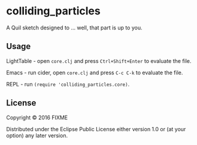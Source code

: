 # colliding_particles

A Quil sketch designed to ... well, that part is up to you.

## Usage

LightTable - open `core.clj` and press `Ctrl+Shift+Enter` to evaluate the file.

Emacs - run cider, open `core.clj` and press `C-c C-k` to evaluate the file.

REPL - run `(require 'colliding_particles.core)`.

## License

Copyright © 2016 FIXME

Distributed under the Eclipse Public License either version 1.0 or (at
your option) any later version.

